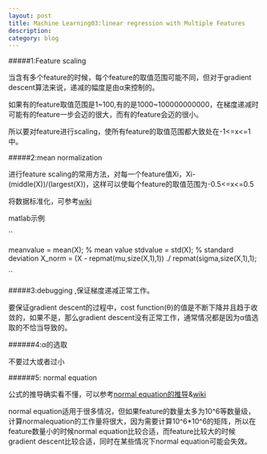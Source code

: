 ```yaml
---
layout: post
title: Machine Learning03:linear regression with Multiple Features
description: 
category: blog
---
```


#####1:Feature scaling

当含有多个feature的时候，每个feature的取值范围可能不同，但对于gradient descent算法来说，递减的幅度是由α来控制的。

如果有的feature取值范围是1~100,有的是1000~100000000000，在梯度递减时可能有的feature一步会迈的很大，而有的feature会迈的很小。

所以要对feature进行scaling，使所有feature的取值范围都大致处在-1<=x<=1中。

#####2:mean normalization

进行feature scaling的常用方法，对每一个feature值Xi，Xi-(middle(X))/(largest(X))，这样可以使每个feature的取值范围为-0.5<=x<=0.5

将数据标准化，可参考[wiki](http://en.wikipedia.org/wiki/Normalization_(statistics))

matlab示例

``
 
meanvalue = mean(X);       %  mean value 
stdvalue = std(X);     %  standard deviation
X_norm  = (X - repmat(mu,size(X,1),1)) ./  repmat(sigma,size(X,1),1);

``

#####3:debugging ,保证梯度递减正常工作。

要保证gradient descent的过程中，cost function(θ)的值是不断下降并且趋于收敛的，如果不是，那么gradient descent没有正常工作，通常情况都是因为α值选取的不恰当导致的。

######4:α的选取

不要过大或者过小

######5: normal equation

公式的推导确实看不懂，可以参考[normal equation的推导](http://dip.sun.ac.za/~hanno/twb264/lesings/lsa.pdf)&[wiki](http://en.wikipedia.org/wiki/Linear_least_squares_(mathematics)#Derivation_of_the_normal_equations)

normal equation适用于很多情况，但如果feature的数量太多为10^6等数量级，计算normalequation的工作量将很大，因为需要计算10^6*10^6的矩阵，所以在feature数量小的时候normal equation比较合适，而feature比较大的时候gradient descent比较合适，同时在某些情况下normal equation可能会失效。